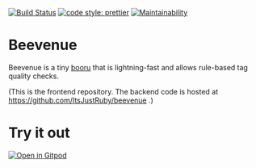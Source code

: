 [![Build Status](https://semaphoreci.com/api/v1/thepadawan/beevenue-ui/branches/master/shields_badge.svg)](https://semaphoreci.com/thepadawan/beevenue-ui)
[![code style: prettier](https://img.shields.io/badge/code_style-prettier-ff69b4.svg)](https://github.com/prettier/prettier)
[![Maintainability](https://api.codeclimate.com/v1/badges/97420d44e8f3d5c1e91f/maintainability)](https://codeclimate.com/github/ItsJustRuby/beevenue-ui/maintainability)

# Beevenue
Beevenue is a tiny [booru](https://en.wiktionary.org/wiki/booru) that is lightning-fast and allows rule-based tag quality checks.

(This is the frontend repository. The backend code is hosted at https://github.com/ItsJustRuby/beevenue .)

# Try it out
[![Open in Gitpod](https://gitpod.io/button/open-in-gitpod.svg)](https://gitpod.io/#https://github.com/ItsJustRuby/gitpod-beevenue)
